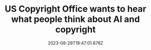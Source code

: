 ---
external: true
url: https://www.theverge.com/2023/8/29/23851126/us-copyright-office-ai-public-comments
title: US Copyright Office wants to hear what people think about AI and copyright
description: The agency is open to receiving comments around copyright and AI until October. It may use the comments to create new rules.
date: 2023-08-29T19:47:01.878Z
icon: https://www.google.com/s2/favicons?domain=theverge.com&sz=32
source: The Verge
---
